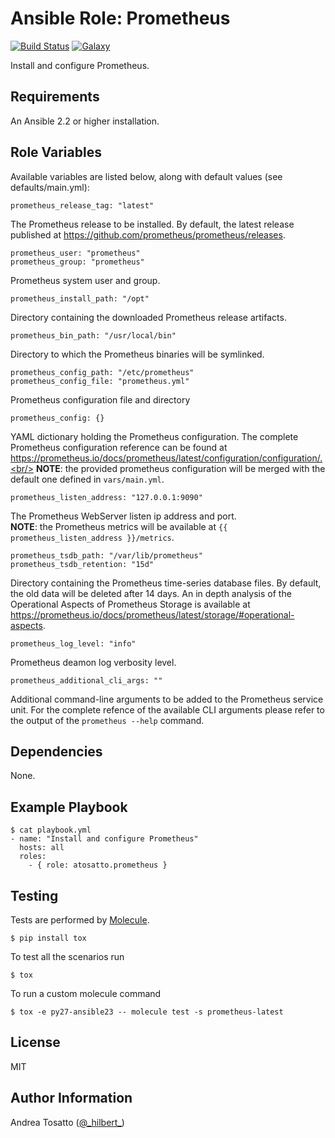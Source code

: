 Ansible Role: Prometheus
========================

[![Build Status](https://travis-ci.org/atosatto/ansible-prometheus.svg?branch=master)](https://travis-ci.org/atosatto/ansible-prometheus)
[![Galaxy](http://img.shields.io/badge/galaxy-atosatto.prometheus.svg?style=flat-square)](https://galaxy.ansible.com/atosatto/prometheus)

Install and configure Prometheus.

Requirements
------------

An Ansible 2.2 or higher installation.

Role Variables
--------------

Available variables are listed below, along with default values (see defaults/main.yml):

    prometheus_release_tag: "latest"

The Prometheus release to be installed.
By default, the latest release published at https://github.com/prometheus/prometheus/releases.

    prometheus_user: "prometheus"
    prometheus_group: "prometheus"

Prometheus system user and group.

    prometheus_install_path: "/opt"

Directory containing the downloaded Prometheus release artifacts.

    prometheus_bin_path: "/usr/local/bin"

Directory to which the Prometheus binaries will be symlinked.

    prometheus_config_path: "/etc/prometheus"
    prometheus_config_file: "prometheus.yml"

Prometheus configuration file and directory

    prometheus_config: {}

YAML dictionary holding the Prometheus configuration.
The complete Prometheus configuration reference can be found at
https://prometheus.io/docs/prometheus/latest/configuration/configuration/.<br/>
**NOTE**: the provided prometheus configuration will be merged with the default one defined in `vars/main.yml`.

    prometheus_listen_address: "127.0.0.1:9090"

The Prometheus WebServer listen ip address and port.<br/>
**NOTE**: the Prometheus metrics will be available at `{{ prometheus_listen_address }}/metrics`.

    prometheus_tsdb_path: "/var/lib/prometheus"
    prometheus_tsdb_retention: "15d"

Directory containing the Prometheus time-series database files.
By default, the old data will be deleted after 14 days.
An in depth analysis of the Operational Aspects of Prometheus Storage is available at 
https://prometheus.io/docs/prometheus/latest/storage/#operational-aspects.

    prometheus_log_level: "info"

Prometheus deamon log verbosity level.

    prometheus_additional_cli_args: ""

Additional command-line arguments to be added to the Prometheus service unit.
For the complete refence of the available CLI arguments please refer to the output
of the `prometheus --help` command.

Dependencies
------------

None.

Example Playbook
----------------

    $ cat playbook.yml
    - name: "Install and configure Prometheus"
      hosts: all
      roles:
        - { role: atosatto.prometheus }

Testing
-------

Tests are performed by [Molecule](http://molecule.readthedocs.org/en/latest/).

    $ pip install tox

To test all the scenarios run

    $ tox

To run a custom molecule command

    $ tox -e py27-ansible23 -- molecule test -s prometheus-latest 

License
-------

MIT

Author Information
------------------

Andrea Tosatto ([@\_hilbert\_](https://twitter.com/_hilbert_))
